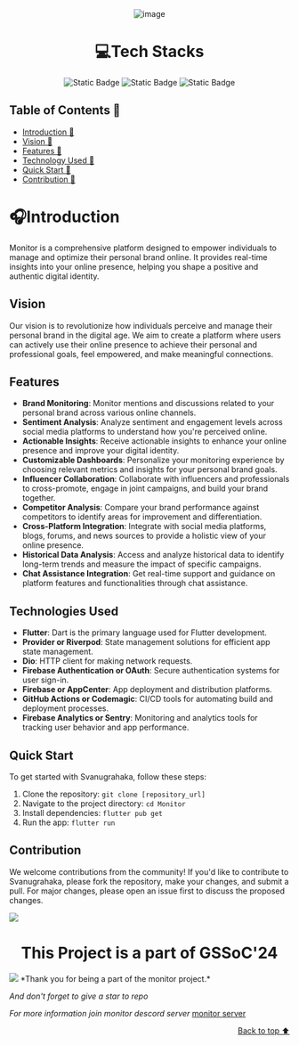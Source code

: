 <div align="center">
<img src="https://raw.githubusercontent.com/Pratikdate/Monitor/main/assets/monitor-logo-zip-file/png/ReadMe.png" alt="image"  border="0" />


# 💻Tech Stacks
![Static Badge](https://img.shields.io/badge/Flutter-blue)
![Static Badge](https://img.shields.io/badge/Dart-b)
![Static Badge](https://img.shields.io/badge/FireBase-yellow)

</div>

## Table of Contents 📒

- [Introduction 👋](#introduction)
- [Vision 👋](#vision)
- [Features 🌟](#features)
- [Technology Used 📡](#tech)
- [Quick Start 🚀](#quickstart)
- [Contribution 📡](#contributing)

# 🎧Introduction <a name="introduction"></a>

Monitor is a comprehensive platform designed to empower individuals to manage and optimize their personal brand online. It provides real-time insights into your online presence, helping you shape a positive and authentic digital identity.

## Vision <a name="vision"></a>

Our vision is to revolutionize how individuals perceive and manage their personal brand in the digital age. We aim to create a platform where users can actively use their online presence to achieve their personal and professional goals, feel empowered, and make meaningful connections.

## Features <a name="features"></a>

- **Brand Monitoring**: Monitor mentions and discussions related to your personal brand across various online channels.
- **Sentiment Analysis**: Analyze sentiment and engagement levels across social media platforms to understand how you're perceived online.
- **Actionable Insights**: Receive actionable insights to enhance your online presence and improve your digital identity.
- **Customizable Dashboards**: Personalize your monitoring experience by choosing relevant metrics and insights for your personal brand goals.
- **Influencer Collaboration**: Collaborate with influencers and professionals to cross-promote, engage in joint campaigns, and build your brand together.
- **Competitor Analysis**: Compare your brand performance against competitors to identify areas for improvement and differentiation.
- **Cross-Platform Integration**: Integrate with social media platforms, blogs, forums, and news sources to provide a holistic view of your online presence.
- **Historical Data Analysis**: Access and analyze historical data to identify long-term trends and measure the impact of specific campaigns.
- **Chat Assistance Integration**: Get real-time support and guidance on platform features and functionalities through chat assistance.

## Technologies Used <a name="tech"></a>

- **Flutter**: Dart is the primary language used for Flutter development.
- **Provider or Riverpod**: State management solutions for efficient app state management.
- **Dio**: HTTP client for making network requests.
- **Firebase Authentication or OAuth**: Secure authentication systems for user sign-in.
- **Firebase or AppCenter**: App deployment and distribution platforms.
- **GitHub Actions or Codemagic**: CI/CD tools for automating build and deployment processes.
- **Firebase Analytics or Sentry**: Monitoring and analytics tools for tracking user behavior and app performance.

## Quick Start <a name="quickstart"></a>

To get started with Svanugrahaka, follow these steps:

1. Clone the repository: `git clone [repository_url]`
2. Navigate to the project directory: `cd Monitor`
3. Install dependencies: `flutter pub get`
4. Run the app: `flutter run`

## Contribution <a name="contributing"></a>

We welcome contributions from the community! If you'd like to contribute to Svanugrahaka, please fork the repository, make your changes, and submit a pull. For major changes, please open an issue first to discuss the proposed changes.

<a href="https://github.com/Pratikdate/Monitor/graphs/contributors">
  <img src="https://contrib.rocks/image?repo=Pratikdate/Monitor" />
</a>

# <center>This Project is a part of GSSoC'24</center>

<img src="https://imgur.com/wuiJXqr.png"/>
*Thank you for being a part of the monitor project.*

*And don't forget to give a star to repo*

*For more information join monitor descord server* [monitor server](https://discord.gg/JK4qnXSZ)

<p align="right"><a href="#top">Back to top ⬆</a></p>




